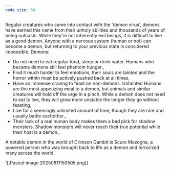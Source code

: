 ```yaml
---
node_size: 50
---
```


Regular creatures who came into contact with the 'demon virus', demons have earned this name from their unholy abilities and thousands of years of being outcasts. While they're not inherently evil beings, it is difficult to live as a good demon. Anyone with a nervous system (human or not) can become a demon, but returning to your previous state is considered impossible. Demons:

- Do not need to eat regular food, sleep or drink water. Humans who became demons still feel phantom hunger.,
- Find it much harder to feel emotions, their souls are tainted and the horror within must be actively pushed back at all times,
- Have an immense craving to feast on non-demons. Untainted Humans are the most appetizing meal to a demon, but animals and similar creatures will hold off the urge in a pinch. While a demon does not need to eat to live, they will grow more unstable the longer they go without feasting,
- Live for a seemingly unlimited amount of time, though they are rare and usually battle eachother.,
- Their lack of a real human body makes them a bad pick for shadow monsters. Shadow monsters will never reach their true potential while their host is a demon.,

A notable demon in the world of Crimson Gambit is Scuro Mezogna, a powered person who was brought back to life as a demon and terrorized many across the world.

![[Pasted image 20250811150505.png]]

